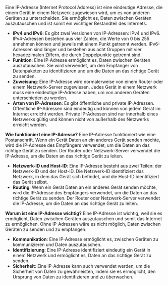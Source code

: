 
Eine IP-Adresse (Internet Protocol Address) ist eine eindeutige Adresse, die einem Gerät in einem Netzwerk zugewiesen wird, um es von anderen Geräten zu unterscheiden. Sie ermöglicht es, Daten zwischen Geräten auszutauschen und ist somit ein wichtiger Bestandteil des Internets.

- **IPv4 und IPv6**: Es gibt zwei Versionen von IP-Adressen: IPv4 und IPv6. IPv4-Adressen bestehen aus vier Zahlen, die Werte von 0 bis 255 annehmen können und jeweils mit einem Punkt getrennt werden. IPv6-Adressen sind länger und bestehen aus acht Gruppen mit vier hexadezimalen Ziffern, die durch Doppelpunkte getrennt sind.
- **Funktion**: Eine IP-Adresse ermöglicht es, Daten zwischen Geräten auszutauschen. Sie wird verwendet, um den Empfänger von Datenpaketen zu identifizieren und um die Daten an das richtige Gerät zu senden.
- **Zuweisung**: Eine IP-Adresse wird normalerweise von einem Router oder einem Netzwerk-Server zugewiesen. Jedes Gerät in einem Netzwerk muss eine eindeutige IP-Adresse haben, um von anderen Geräten unterschieden zu werden.
- **Arten von IP-Adressen**: Es gibt öffentliche und private IP-Adressen. Öffentliche IP-Adressen sind eindeutig und können von jedem Gerät im Internet erreicht werden. Private IP-Adressen sind nur innerhalb eines Netzwerks gültig und können nicht von außerhalb des Netzwerks erreicht werden.

**Wie funktioniert eine IP-Adresse?** Eine IP-Adresse funktioniert wie eine Postanschrift. Wenn ein Gerät Daten an ein anderes Gerät senden möchte, wird die IP-Adresse des Empfängers verwendet, um die Daten an das richtige Gerät zu senden. Der Router oder Netzwerk-Server verwendet die IP-Adresse, um die Daten an das richtige Gerät zu leiten.

- **Netzwerk-ID und Host-ID**: Eine IP-Adresse besteht aus zwei Teilen: der Netzwerk-ID und der Host-ID. Die Netzwerk-ID identifiziert das Netzwerk, in dem das Gerät sich befindet, und die Host-ID identifiziert das Gerät selbst.
- **Routing**: Wenn ein Gerät Daten an ein anderes Gerät senden möchte, wird die IP-Adresse des Empfängers verwendet, um die Daten an das richtige Gerät zu senden. Der Router oder Netzwerk-Server verwendet die IP-Adresse, um die Daten an das richtige Gerät zu leiten.

**Warum ist eine IP-Adresse wichtig?** Eine IP-Adresse ist wichtig, weil sie es ermöglicht, Daten zwischen Geräten auszutauschen und somit das Internet zu ermöglichen. Ohne IP-Adressen wäre es nicht möglich, Daten zwischen Geräten zu senden und zu empfangen.

- **Kommunikation**: Eine IP-Adresse ermöglicht es, zwischen Geräten zu kommunizieren und Daten auszutauschen.
- **Identifizierung**: Eine IP-Adresse identifiziert eindeutig ein Gerät in einem Netzwerk und ermöglicht es, Daten an das richtige Gerät zu senden.
- **Sicherheit**: Eine IP-Adresse kann auch verwendet werden, um die Sicherheit von Daten zu gewährleisten, indem sie es ermöglicht, den Ursprung von Daten zu identifizieren und zu überwachen.